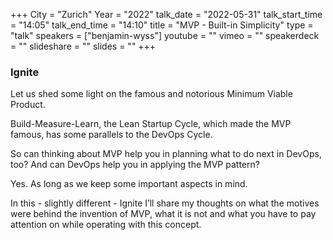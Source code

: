 +++
City = "Zurich"
Year = "2022"
talk_date = "2022-05-31"
talk_start_time = "14:05"
talk_end_time = "14:10"
title = "MVP - Built-in Simplicity"
type = "talk"
speakers = ["benjamin-wyss"]
youtube = ""
vimeo = ""
speakerdeck = ""
slideshare = ""
slides = ""
+++

### Ignite

Let us shed some light on the famous and notorious Minimum Viable Product.

Build-Measure-Learn, the Lean Startup Cycle, which made the MVP famous, has some parallels to the DevOps Cycle.

So can thinking about MVP help you in planning what to do next in DevOps, too? And can DevOps help you in applying the MVP pattern?

Yes. As long as we keep some important aspects in mind.

In this - slightly different - Ignite I’ll share my thoughts on what the motives were behind the invention of MVP, what it is not and what you have to pay attention on while operating with this concept.